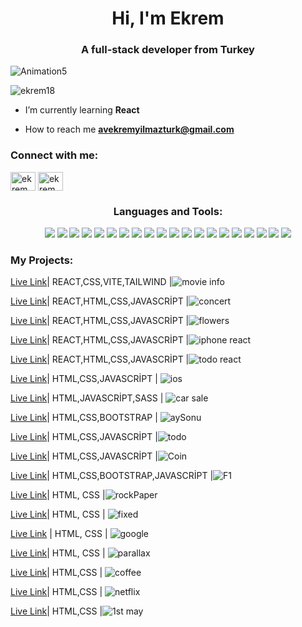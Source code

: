 <h1 align="center">Hi, I'm Ekrem</h1>
<h3 align="center">A full-stack developer from Turkey</h3>

   ![Animation5](https://github.com/ekrem18/ekrem18/assets/130497212/3da978b4-7379-4e05-ad97-8343647e8901)



<p align="left"> <img src="https://komarev.com/ghpvc/?username=ekrem18&label=Profile%20views&color=0e75b6&style=flat" alt="ekrem18" /> </p>

- I’m currently learning **React**

- How to reach me **avekremyilmazturk@gmail.com**


<h3 align="left">Connect with me:</h3>
<p align="left">
<a href="https://linkedin.com/in/ekrem yilmaztürk" target="blank"><img align="center" src="https://raw.githubusercontent.com/rahuldkjain/github-profile-readme-generator/master/src/images/icons/Social/linked-in-alt.svg" alt="ekrem yilmaztürk" height="30" width="40" /></a>
<a href="https://instagram.com/ekrem_yilmazturk" target="blank"><img align="center" src="https://raw.githubusercontent.com/rahuldkjain/github-profile-readme-generator/master/src/images/icons/Social/instagram.svg" alt="ekrem_yilmazturk" height="30" width="40" /></a>
</p>


<h3 align="center">Languages and Tools:</h3>
<p align="center"> 
<img src="https://img.shields.io/badge/React-20232A?style=for-the-badge&logo=react&logoColor=61DAFB"/>
<img src="https://img.shields.io/badge/HTML-239120?style=for-the-badge&logo=html5&logoColor=white"/>
<img src="https://img.shields.io/badge/CSS-239120?&style=for-the-badge&logo=css3&logoColor=white"/>
<img src="https://img.shields.io/badge/JavaScript-F7DF1E?style=for-the-badge&logo=javascript&logoColor=black"/>
<img src="https://img.shields.io/badge/Sass-CC6699?style=for-the-badge&logo=sass&logoColor=white"/>
<img src="https://img.shields.io/badge/Bootstrap-563D7C?style=for-the-badge&logo=bootstrap&logoColor=white"/>
<img src="https://img.shields.io/badge/GitHub-100000?style=for-the-badge&logo=github&logoColor=white"/>
<img src="https://img.shields.io/badge/Linux-FCC624?style=for-the-badge&logo=linux&logoColor=black"/>
<img src="https://img.shields.io/badge/Python-3776AB?style=for-the-badge&logo=python&logoColor=white"/>
<img src="https://img.shields.io/badge/Microsoft_Office-D83B01?style=for-the-badge&logo=microsoft-office&logoColor=white"/>
<img src="https://img.shields.io/badge/Vercel-000000?style=for-the-badge&logo=vercel&logoColor=white"/>
<img src="https://img.shields.io/badge/Adobe%20after%20affects-CF96FD?style=for-the-badge&logo=Adobe%20after%20effects&logoColor=393665"/>
<img src="https://img.shields.io/badge/Adobe%20Lightroom-31A8FF?style=for-the-badge&logo=Adobe%20Lightroom&logoColor=white"/>
<img src="https://img.shields.io/badge/Adobe%20Photoshop-31A8FF?style=for-the-badge&logo=Adobe%20Photoshop&logoColor=black"/>
<img src="https://img.shields.io/badge/Adobe%20Premiere%20Pro-9999FF?style=for-the-badge&logo=Adobe%20Premiere%20Pro&logoColor=white"/>
<img src="https://img.shields.io/badge/Canva-%2300C4CC.svg?&style=for-the-badge&logo=Canva&logoColor=white"/>
<img src="https://img.shields.io/badge/Figma-F24E1E?style=for-the-badge&logo=figma&logoColor=white"/>
<img src="https://img.shields.io/badge/Slack-4A154B?style=for-the-badge&logo=slack&logoColor=white"/>
<img src="https://img.shields.io/badge/Discord-7289DA?style=for-the-badge&logo=discord&logoColor=white"/>
<img src="https://img.shields.io/badge/LinkedIn-0077B5?style=for-the-badge&logo=linkedin&logoColor=white"/>


</p>



<h3 align="left">My Projects:</h3>

[Live Link](https://movie-info-react-vite.vercel.app/)| REACT,CSS,VITE,TAILWIND |![movie info](https://github.com/ekrem18/ekrem18/assets/130497212/7ee32a04-359f-4887-97b6-6a394209ab36)


[Live Link](https://concert-ticket-app-react.vercel.app/)| REACT,HTML,CSS,JAVASCRİPT |![concert](https://github.com/ekrem18/ekrem18/assets/130497212/c1fe0bda-e63b-41e6-809e-e3464bcf6975)


[Live Link](https://flowers-app-react.vercel.app/)| REACT,HTML,CSS,JAVASCRİPT |![flowers](https://github.com/ekrem18/ekrem18/assets/130497212/a2119068-144b-4b43-9633-3868d7d0dfd9)


[Live Link](https://apple-iphone-react-project.vercel.app/)| REACT,HTML,CSS,JAVASCRİPT |![iphone react](https://github.com/ekrem18/ekrem18/assets/130497212/4dffc55a-fb5c-4e00-9cce-ee2afdcdcffe)


[Live Link](https://react-todo-training.vercel.app/)| REACT,HTML,CSS,JAVASCRİPT |![todo react](https://github.com/ekrem18/ekrem18/assets/130497212/99b0964d-458d-41a2-9503-df7e30c19c36)


[Live Link](https://ekrem18.github.io/Calculator-Project---Alive/)| HTML,CSS,JAVASCRİPT | ![ios](https://github.com/ekrem18/ekrem18/assets/130497212/afc375bf-b2ed-4196-819b-fdb6504f866c)


[Live Link](https://ekrem18.github.io/Car-Sales---SASS-Project/)| HTML,JAVASCRİPT,SASS | ![car sale](https://github.com/ekrem18/ekrem18/assets/130497212/3e5e926f-2f77-4d40-aeff-33b9294e1a38)


[Live Link](https://ekrem18.github.io/Ay-Sonunu-Gorebiliyor-muyum-App-AliSen-Edt/)| HTML,CSS,BOOTSTRAP | ![aySonu](https://github.com/ekrem18/ekrem18/assets/130497212/b0994923-248e-4536-a005-de044dcc0659)


[Live Link](https://ekrem18.github.io/ToDo-List-Project/)| HTML,CSS,JAVASCRİPT |![todo](https://github.com/ekrem18/ekrem18/assets/130497212/0c882844-9490-46b4-b02a-b4cef305afd1)


[Live Link]( https://ekrem18.github.io/Crypto-Coins-Api/)| HTML,CSS,JAVASCRİPT |![Coin](https://github.com/ekrem18/ekrem18/assets/130497212/6ab8c9d5-3b05-4bcf-b308-da64e576a8fa)


[Live Link](https://ekrem18.github.io/Bootstrap-F1-Edition/)| HTML,CSS,BOOTSTRAP,JAVASCRİPT |![F1](https://github.com/ekrem18/ekrem18/assets/130497212/06e5e653-4a90-41c9-9aa6-57cf23acf256)


[Live Link](https://ekrem18.github.io/Rock-Paper-Scissor-Game/)| HTML, CSS |![rockPaper](https://github.com/ekrem18/ekrem18/assets/130497212/fe5e53b7-94f9-4b3b-b678-99a4452f9768)


[Live Link](https://ekrem18.github.io/fixed-sticky-things/)| HTML, CSS | ![fixed](https://github.com/ekrem18/ekrem18/assets/130497212/a67c5c12-2139-4018-8701-7caaad648a21)


[Live Link](https://ekrem18.github.io/googleProject/) | HTML, CSS | ![google](https://github.com/ekrem18/ekrem18/assets/130497212/4800c485-372c-4278-b06b-bca804a90367)


[Live Link](https://ekrem18.github.io/photoParallax/)| HTML, CSS | ![parallax](https://github.com/ekrem18/ekrem18/assets/130497212/5a1b8c16-869b-4ba0-9e21-aabfe8717f24)


[Live Link](https://ekrem18.github.io/Coffee-Case/)| HTML,CSS | ![coffee](https://github.com/ekrem18/ekrem18/assets/130497212/3ad8e4e9-cf0b-42d7-8a94-1e8a136c3318)


[Live Link](https://ekrem18.github.io/NetflixRegister/)| HTML,CSS | ![netflix](https://github.com/ekrem18/ekrem18/assets/130497212/b8772def-a228-42a0-a32d-b15ea101bffc)


[Live Link](https://ekrem18.github.io/1st-May-Assignment/)| HTML,CSS |![1st may](https://github.com/ekrem18/ekrem18/assets/130497212/30a16222-04fd-4901-9fb3-0c853dda8330)





